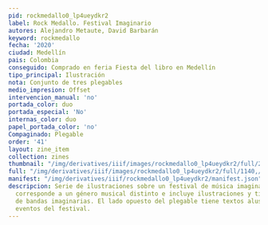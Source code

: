 ```yaml
---
pid: rockmedallo0_lp4ueydkr2
label: Rock Medallo. Festival Imaginario
autores: Alejandro Metaute, David Barbarán
keyword: rockmedallo
fecha: '2020'
ciudad: Medellín
pais: Colombia
conseguido: Comprado en feria Fiesta del libro en Medellín
tipo_principal: Ilustración
nota: Conjunto de tres plegables
medio_impresion: Offset
intervencion_manual: 'no'
portada_color: duo
portada_especial: 'No'
internas_color: duo
papel_portada_color: 'no'
Compaginado: Plegable
order: '41'
layout: zine_item
collection: zines
thumbnail: "/img/derivatives/iiif/images/rockmedallo0_lp4ueydkr2/full/250,/0/default.jpg"
full: "/img/derivatives/iiif/images/rockmedallo0_lp4ueydkr2/full/1140,/0/default.jpg"
manifest: "/img/derivatives/iiif/rockmedallo0_lp4ueydkr2/manifest.json"
descripcion: Serie de ilustraciones sobre un festival de música imaginario. Cada plegable
  corresponde a un género musical distinto e incluye ilustraciones y tipografías promocionales
  de bandas imaginarias. El lado opuesto del plegable tiene textos alusivos a los
  eventos del festival.
---
```

